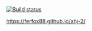 [![Build status](https://ci.appveyor.com/api/projects/status/dfmst0cnownmo61c?svg=true)](https://ci.appveyor.com/project/ferfox88/ahj-2)

https://ferfox88.github.io/ahj-2/